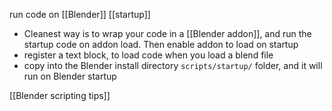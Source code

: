 run code on [[Blender]] [[startup]]

- Cleanest way is to wrap your code in a [[Blender addon]], and run the startup code on addon load. Then enable addon to load on startup
- register a text block, to load code when you load a blend file
- copy into the Blender install directory `scripts/startup/` folder, and it will run on Blender startup

[[Blender scripting tips]]
